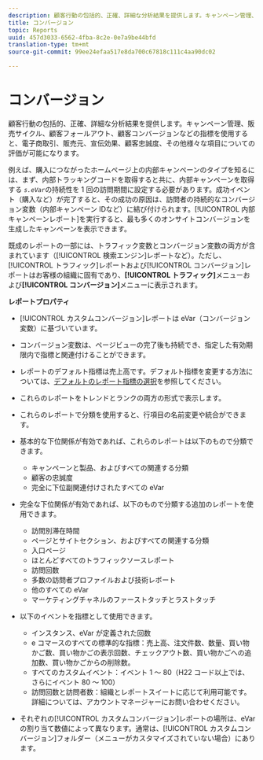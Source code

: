 ```yaml
---
description: 顧客行動の包括的、正確、詳細な分析結果を提供します。キャンペーン管理、販売サイクル、顧客フォールアウト、顧客コンバージョンなどの指標を使用すると、電子商取引、販売元、宣伝効果、顧客忠誠度、その他様々な項目についての評価が可能になります。
title: コンバージョン
topic: Reports
uuid: 457d3033-6562-4fba-8c2e-0e7a9be44bfd
translation-type: tm+mt
source-git-commit: 99ee24efaa517e8da700c67818c111c4aa90dc02

---
```



# コンバージョン

顧客行動の包括的、正確、詳細な分析結果を提供します。キャンペーン管理、販売サイクル、顧客フォールアウト、顧客コンバージョンなどの指標を使用すると、電子商取引、販売元、宣伝効果、顧客忠誠度、その他様々な項目についての評価が可能になります。

例えば、購入につながったホームページ上の内部キャンペーンのタイプを知るには、まず、内部トラッキングコードを取得すると共に、内部キャンペーンを取得する  *`s.eVar`*&#x200B;の持続性を 1 回の訪問期間に設定する必要があります。成功イベント（購入など）が完了すると、その成功の原因は、訪問者の持続的なコンバージョン変数（内部キャンペーン IDなど）に結び付けられます。[!UICONTROL 内部キャンペーンレポート]を実行すると、最も多くのオンサイトコンバージョンを生成したキャンペーンを表示できます。

既成のレポートの一部には、トラフィック変数とコンバージョン変数の両方が含まれています（[!UICONTROL 検索エンジン]レポートなど）。ただし、[!UICONTROL トラフィック]レポートおよび[!UICONTROL コンバージョン]レポートはお客様の組織に固有であり、**[!UICONTROL トラフィック]**&#x200B;メニューおよび&#x200B;**[!UICONTROL コンバージョン]**&#x200B;メニューに表示されます。

**レポートプロパティ**

* [!UICONTROL カスタムコンバージョン]レポートは eVar（コンバージョン変数）に基づいています。
* コンバージョン変数は、ページビューの完了後も持続でき、指定した有効期限内で指標と関連付けることができます。
* レポートのデフォルト指標は売上高です。デフォルト指標を変更する方法については、[デフォルトのレポート指標の選択](https://marketing.adobe.com/resources/help/en_US/sc/user/t_metrics_set_default.html)を参照してください。
* これらのレポートをトレンドとランクの両方の形式で表示します。
* これらのレポートで分類を使用すると、行項目の名前変更や統合ができます。
* 基本的な下位関係が有効であれば、これらのレポートは以下のもので分類できます。

   * キャンペーンと製品、およびすべての関連する分類
   * 顧客の忠誠度
   * 完全に下位副関連付けされたすべての eVar

* 完全な下位関係が有効であれば、以下のもので分類する追加のレポートを使用できます。

   * 訪問別滞在時間
   * ページとサイトセクション、およびすべての関連する分類
   * 入口ページ
   * ほとんどすべてのトラフィックソースレポート
   * 訪問回数
   * 多数の訪問者プロファイルおよび技術レポート
   * 他のすべての eVar
   * マーケティングチャネルのファーストタッチとラストタッチ

* 以下のイベントを指標として使用できます。

   * インスタンス、eVar が定義された回数
   * e コマースのすべての標準的な指標：売上高、注文件数、数量、買い物かご数、買い物かごの表示回数、チェックアウト数、買い物かごへの追加数、買い物かごからの削除数。
   * すべてのカスタムイベント：イベント 1 ～ 80（H22 コード以上では、さらにイベント 80 ～ 100）
   * 訪問回数と訪問者数：組織とレポートスイートに応じて利用可能です。詳細については、アカウントマネージャーにお問い合わせください。

* それぞれの[!UICONTROL カスタムコンバージョン]レポートの場所は、eVar の割り当て数値によって異なります。通常は、[!UICONTROL カスタムコンバージョン]フォルダー（メニューがカスタマイズされていない場合）にあります。

